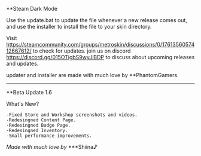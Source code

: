 **Steam Dark Mode

Use the update.bat to update the file whenever a new release comes out,
and use the installer to install the file to your skin directory.

Visit https://steamcommunity.com/groups/metroskin/discussions/0/1761356057412667612/ to check for updates.
join us on discord https://discord.gg/015OTigbS9wyJlBDP to discuss about upcoming releases and updates.

updater and installer are made with much love by **PhantomGamers.

------------------------------------------------------------------------------------------------------------------

**Beta Update 1.6

What's New?

    -Fixed Store and Workshop screenshots and videos.
    -Redesingned Content Page.
    -Redesingned Badge Page.
    -Redesingned Inventory.
    -Small performance improvements.


*Made with much love by* ***Shiina♪
